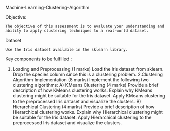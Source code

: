Machine-Learning-Clustering-Algorithm

Objective:

    The objective of this assessment is to evaluate your understanding and ability to apply clustering techniques to a real-world dataset.

Dataset

    Use the Iris dataset available in the sklearn library.

Key components to be fulfilled :

  1. Loading and Preprocessing (1 marks)
        Load the Iris dataset from sklearn.
        Drop the species column since this is a clustering problem.
  2.Clustering Algorithm Implementation (8 marks)
        Implement the following two clustering algorithms:
          A) KMeans Clustering (4 marks)
              Provide a brief description of how KMeans clustering works.
              Explain why KMeans clustering might be suitable for the Iris dataset.
              Apply KMeans clustering to the preprocessed Iris dataset and visualize the clusters.
          B) Hierarchical Clustering (4 marks)
              Provide a brief description of how Hierarchical clustering works.
              Explain why Hierarchical clustering might be suitable for the Iris dataset.
              Apply Hierarchical clustering to the preprocessed Iris dataset and visualize the clusters.
